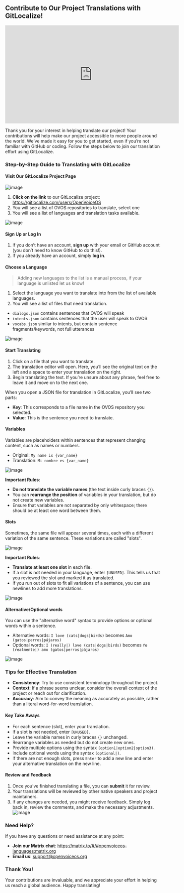 ## Contribute to Our Project Translations with GitLocalize!

<iframe width="560" height="315" src="https://www.youtube.com/embed/2udvdIW9W2s" title="OVOS translation guide" frameborder="0" allow="accelerometer; autoplay; clipboard-write; encrypted-media; gyroscope; picture-in-picture; web-share" referrerpolicy="strict-origin-when-cross-origin" allowfullscreen></iframe>

Thank you for your interest in helping translate our project! Your contributions will help make our project accessible to more people around the world. We’ve made it easy for you to get started, even if you’re not familiar with GitHub or coding. Follow the steps below to join our translation effort using GitLocalize.

### Step-by-Step Guide to Translating with GitLocalize

#### Visit Our GitLocalize Project Page
![image](https://gist.github.com/assets/33701864/0a678e87-2cdf-4a9b-924c-e496e47befb4)

1. **Click on the link** to our GitLocalize project: https://gitlocalize.com/users/OpenVoiceOS
2. You will see a list of OVOS repositories to translate, select one
3. You will see a list of languages and translation tasks available.

![image](https://gist.github.com/assets/33701864/c3770638-1452-44fb-ada1-39e39683aea8)

#### Sign Up or Log In
1. If you don’t have an account, **sign up** with your email or GitHub account (you don’t need to know GitHub to do this!).
2. If you already have an account, simply **log in**.

#### Choose a Language

> Adding new languages to the list is a manual process, if your language is unlisted let us know!

1. Select the language you want to translate into from the list of available languages.
2. You will see a list of files that need translation. 
  - `dialogs.json` contains sentences that OVOS will speak
  - `intents.json` contains sentences that the user will speak to OVOS
  - `vocabs.json` similar to intents, but contain sentence fragments/keywords, not full utterances
 

![image](https://gist.github.com/assets/33701864/444cbb6d-1e9e-47b0-84f1-aeb38eef6a17)

#### Start Translating
1. Click on a file that you want to translate.
2. The translation editor will open. Here, you’ll see the original text on the left and a space to enter your translation on the right.
3. Begin translating the text. If you’re unsure about any phrase, feel free to leave it and move on to the next one.

When you open a JSON file for translation in GitLocalize, you’ll see two parts:
- **Key**: This corresponds to a file name in the OVOS repository you selected.
- **Value**: This is the sentence you need to translate.

#### Variables

Variables are placeholders within sentences that represent changing content, such as names or numbers. 

- Original: `My name is {var_name}`
- Translation: `Mi nombre es {var_name}`

![image](https://gist.github.com/assets/33701864/2779c8a3-46de-47b3-894f-eccab0bdd2b5)

**Important Rules**:
- **Do not translate the variable names** (the text inside curly braces `{}`).
- You can **rearrange the position** of variables in your translation, but do not create new variables.
- Ensure that variables are not separated by only whitespace; there should be at least one word between them.

#### Slots

Sometimes, the same file will appear several times, each with a different variation of the same sentence. These variations are called "slots". 

![image](https://gist.github.com/assets/33701864/70f30bc5-56f0-4d87-a521-2c4c77790bfe)

**Important Rules**:
- **Translate at least one slot** in each file.
- If a slot is not needed in your language, enter `[UNUSED]`. This tells us that you reviewed the slot and marked it as translated.
- If you run out of slots to fit all variations of a sentence, you can use newlines to add more translations.

![image](https://gist.github.com/assets/33701864/c70379ef-ef29-484d-a6fb-84d9fca47660)


#### Alternative/Optional words

You can use the "alternative word" syntax to provide options or optional words within a sentence.

- Alternative words: `I love (cats|dogs|birds)` becomes `Amo (gatos|perros|pájaros)`
- Optional words: `I (really|) love (cats|dogs|birds)` becomes `Yo (realmente|) amo (gatos|perros|pájaros)`

![image](https://gist.github.com/assets/33701864/75288b2d-559e-47c3-8e73-bb5391e4a888)


### Tips for Effective Translation

- **Consistency**: Try to use consistent terminology throughout the project.
- **Context**: If a phrase seems unclear, consider the overall context of the project or reach out for clarification.
- **Accuracy**: Aim to convey the meaning as accurately as possible, rather than a literal word-for-word translation.

#### Key Take Aways

- For each sentence (slot), enter your translation.
- If a slot is not needed, enter `[UNUSED]`.
- Leave the variable names in curly braces `{}` unchanged.
- Rearrange variables as needed but do not create new ones.
- Provide multiple options using the syntax `(option1|option2|option3)`.
- Include optional words using the syntax `(optional|)`.
- If there are not enough slots, press `Enter` to add a new line and enter your alternative translation on the new line.

#### Review and Feedback
1. Once you’ve finished translating a file, you can **submit** it for review.
2. Your translations will be reviewed by other native speakers and project maintainers.
3. If any changes are needed, you might receive feedback. Simply log back in, review the comments, and make the necessary adjustments.
![image](https://gist.github.com/assets/33701864/f76df4fb-a825-48ec-8e76-c8e47e013392)

### Need Help?
If you have any questions or need assistance at any point:
- **Join our Matrix chat**: https://matrix.to/#/#openvoiceos-languages:matrix.org
- **Email us**: support@openvoiceos.org
### Thank You!
Your contributions are invaluable, and we appreciate your effort in helping us reach a global audience. Happy translating!




